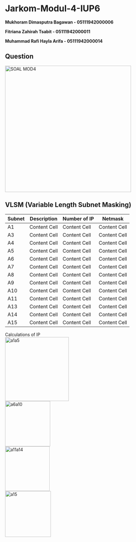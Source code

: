 # Jarkom-Modul-4-IUP6

**Mukhoram Dimasputra Bagawan - 05111942000006**

**Fitriana Zahirah Tsabit - 05111942000011**

**Muhammad Rafi Hayla Arifa - 05111942000014**

## Question

<img width="413" alt="SOAL MOD4" src="https://user-images.githubusercontent.com/74299958/143679169-f9e5738b-9ef9-4720-a3e4-928140c65a1c.png">


 ## VLSM (Variable Length Subnet Masking)
| Subnet | Description | Number of IP  | Netmask |
| ------------- | ------------- | ------------- | ------------- |
| A1  | Content Cell  | Content Cell  | Content Cell  |
| A3  | Content Cell  | Content Cell  | Content Cell  |
| A4  | Content Cell  | Content Cell  | Content Cell  |
| A5  | Content Cell  | Content Cell  | Content Cell  |
| A6  | Content Cell  | Content Cell  | Content Cell  |
| A7  | Content Cell  | Content Cell  | Content Cell  |
| A8  | Content Cell  | Content Cell  | Content Cell  |
| A9  | Content Cell  | Content Cell  | Content Cell  |
| A10 | Content Cell  | Content Cell  | Content Cell  |
| A11 | Content Cell  | Content Cell  | Content Cell  |
| A13 | Content Cell  | Content Cell  | Content Cell  |
| A14 | Content Cell  | Content Cell  | Content Cell  |
| A15 | Content Cell  | Content Cell  | Content Cell  |


Calculations of IP <br>
<img width="209" alt="a1a5" src="https://user-images.githubusercontent.com/74299958/143679337-34723f58-1d42-4c20-a3d2-3cc361cf9b7d.png"> <br>
<img width="148" alt="a6a10" src="https://user-images.githubusercontent.com/74299958/143679430-ced8e88c-51ff-4ffb-a2d2-df471ebe039c.png"> <br>
<img width="146" alt="a11a14" src="https://user-images.githubusercontent.com/74299958/143679436-d430e6b4-c309-4555-b228-71d839b062da.png"> <br>
<img width="150" alt="a15" src="https://user-images.githubusercontent.com/74299958/143679441-8b1362f0-a1fc-4c3b-90ba-f4902fac17ab.png"> <br>

